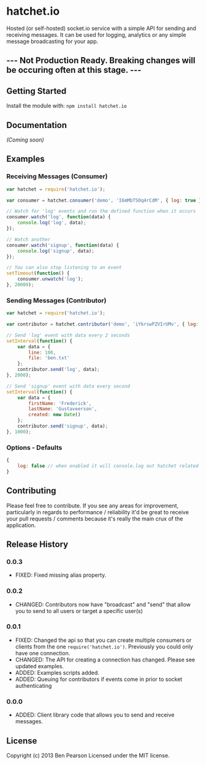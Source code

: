 # hatchet.io

Hosted (or self-hosted) socket.io service with a simple API for sending and receiving messages. It can be used for logging, analytics or any simple message broadcasting for your app.

## --- Not Production Ready. Breaking changes will be occuring often at this stage. ---

## Getting Started

Install the module with: `npm install hatchet.io`

## Documentation

_(Coming soon)_

## Examples

### Receiving Messages (Consumer)

```javascript
var hatchet = require('hatchet.io');

var consumer = hatchet.consumer('demo', 'I6mMbTSOq4rCdM', { log: true });

// Watch for 'log' events and run the defined function when it occurs
consumer.watch('log', function(data) {
    console.log('log', data);
});

// Watch another
consumer.watch('signup', function(data) {
	console.log('signup', data);
});

// You can also stop listening to an event
setTimeout(function() {
	consumer.unwatch('log');
}, 20000);
```

### Sending Messages (Contributor)

```javascript
var hatchet = require('hatchet.io');

var contributor = hatchet.contributor('demo', 'iYkrswPZVIrUMv', { log: true });

// Send 'log' event with data every 2 seconds
setInterval(function() {
	var data = {
		line: 100,
		file: 'ben.txt'
	};
	contributor.send('log', data);
}, 2000);

// Send 'signup' event with data every second
setInterval(function() {
	var data = {
		firstName: 'Frederick',
		lastName: 'Gustaveerson',
		created: new Date()
	};
	contributor.send('signup', data);
}, 1000);
```

### Options - Defaults

```javascript
{
	log: false // when enabled it will console.log out hatchet related log messages
}
```

## Contributing
Please feel free to contribute. If you see any areas for improvement, particularly in regards to performance / reliability it'd be great to receive your pull requests / comments because it's really the main crux of the application.

## Release History

### 0.0.3
- FIXED: Fixed missing alias property.

### 0.0.2

- CHANGED: Contributors now have "broadcast" and "send" that allow you to send to all users or target a specific user(s)

### 0.0.1

- FIXED: Changed the api so that you can create multiple consumers or clients from the one `require('hatchet.io')`. Previously you could only have one connection.
- CHANGED: The API for creating a connection has changed. Please see updated examples.
- ADDED: Examples scripts added.
- ADDED: Queuing for contributors if events come in prior to socket authenticating

### 0.0.0

- ADDED: Client library code that allows you to send and receive messages.

## License
Copyright (c) 2013 Ben Pearson
Licensed under the MIT license.
